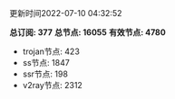 更新时间2022-07-10 04:32:52

**总订阅: 377**
**总节点: 16055**
**有效节点: 4780**
- trojan节点: 423
- ss节点: 1847
- ssr节点: 198
- v2ray节点: 2312
